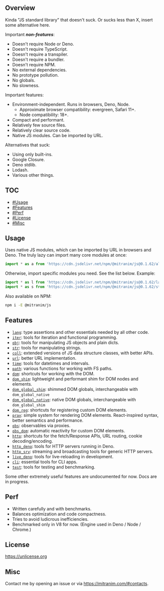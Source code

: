 ## Overview

Kinda "JS standard library" that doesn't suck. Or sucks less than X, insert some alternative here.

Important ***non-features***:

  * Doesn't require Node or Deno.
  * Doesn't require TypeScript.
  * Doesn't require a transpiler.
  * Doesn't require a bundler.
  * Doesn't require NPM.
  * No external dependencies.
  * No prototype pollution.
  * No globals.
  * No slowness.

Important features:

  * Environment-independent. Runs in browsers, Deno, Node.
    * Approximate browser compatibility: evergreen, Safari 11+.
    * Node compatibility: 18+.
  * Compact and performant.
  * Relatively few source files.
  * Relatively clear source code.
  * Native JS modules. Can be imported by URL.

Alternatives that suck:

  * Using only built-ins.
  * Google Closure.
  * Deno stdlib.
  * Lodash.
  * Various other things.

## TOC

* [#Usage](#usage)
* [#Features](#features)
* [#Perf](#perf)
* [#License](#license)
* [#Misc](#misc)

## Usage

Uses native JS modules, which can be imported by URL in browsers and Deno. The truly lazy can import many core modules at once:

```js
import * as a from 'https://cdn.jsdelivr.net/npm/@mitranim/js@0.1.62/all.mjs'
```

Otherwise, import specific modules you need. See the list below. Example:

```js
import * as l from 'https://cdn.jsdelivr.net/npm/@mitranim/js@0.1.62/lang.mjs'
import * as s from 'https://cdn.jsdelivr.net/npm/@mitranim/js@0.1.62/str.mjs'
```

Also available on NPM:

```sh
npm i -E @mitranim/js
```

## Features

  * [`lang`](docs/lang_readme.md): type assertions and other essentials needed by all other code.
  * [`iter`](docs/iter_readme.md): tools for iteration and functional programming.
  * [`obj`](docs/obj_readme.md): tools for manipulating JS objects and plain dicts.
  * [`str`](docs/str_readme.md): tools for manipulating strings.
  * [`coll`](docs/coll_readme.md): extended versions of JS data structure classes, with better APIs.
  * [`url`](docs/url_readme.md): better URL implementation.
  * [`time`](docs/time_readme.md): tools for datetimes and intervals.
  * [`path`](docs/path_readme.md): various functions for working with FS paths.
  * [`dom`](docs/dom_readme.md): shortcuts for working with the DOM.
  * [`dom_shim`](docs/dom_shim_readme.md): lightweight and performant shim for DOM nodes and elements.
  * [`dom_global_shim`](docs/dom_global_shim_readme.md): shimmed DOM globals, interchangeable with `dom_global_native`
  * [`dom_global_native`](docs/dom_global_native_readme.md): native DOM globals, interchangeable with `dom_global_shim`
  * [`dom_reg`](docs/dom_reg_readme.md): shortcuts for registering custom DOM elements.
  * [`prax`](docs/prax_readme.md): simple system for rendering DOM elements. React-inspired syntax, better semantics and performance.
  * [`obs`](docs/obs_readme.md): observables via proxies.
  * [`obs_dom`](docs/obs_dom_readme.md): automatic reactivity for custom DOM elements.
  * [`http`](docs/http_readme.md): shortcuts for the fetch/Response APIs, URL routing, cookie decoding/encoding.
  * [`http_deno`](docs/http_deno_readme.md): tools for HTTP servers running in Deno.
  * [`http_srv`](docs/http_srv_readme.md): streaming and broadcasting tools for generic HTTP servers.
  * [`live_deno`](docs/live_deno_readme.md): tools for live-reloading in development.
  * [`cli`](docs/cli_readme.md): essential tools for CLI apps.
  * [`test`](docs/test_readme.md): tools for testing and benchmarking.

Some other extremely useful features are undocumented for now. Docs are in progress.

## Perf

* Written carefully and with benchmarks.
* Balances optimization and code compactness.
* Tries to avoid ludicrous inefficiencies.
* Benchmarked only in V8 for now. (Engine used in Deno / Node / Chrome.)

## License

https://unlicense.org

## Misc

Contact me by opening an issue or via https://mitranim.com/#contacts.